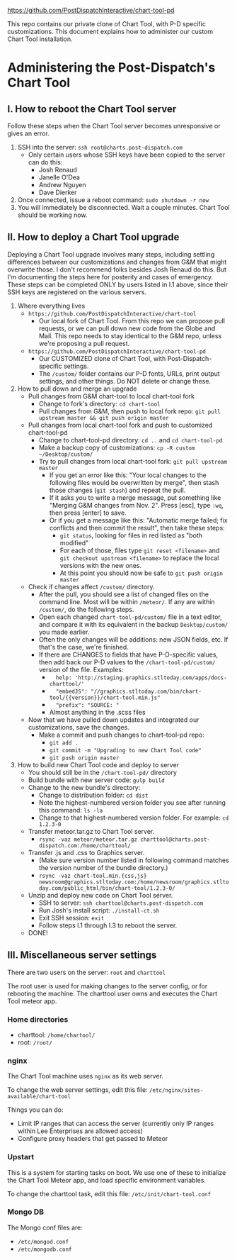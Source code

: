 https://github.com/PostDispatchInteractive/chart-tool-pd

This repo contains our private clone of Chart Tool, with P-D specific customizations. This document explains how to administer our custom Chart Tool installation.

# Administering the Post-Dispatch's Chart Tool

## I. How to reboot the Chart Tool server

Follow these steps when the Chart Tool server becomes unresponsive or gives an error.

1. SSH into the server: `ssh root@charts.post-dispatch.com`
	* Only certain users whose SSH keys have been copied to the server can do this:
		- Josh Renaud
		- Janelle O'Dea
		- Andrew Nguyen
		- Dave Dierker
2. Once connected, issue a reboot command: `sudo shutdown -r now`
3. You will immediately be disconnected. Wait a couple minutes. Chart Tool should be working now.



## II. How to deploy a Chart Tool upgrade

Deploying a Chart Tool upgrade involves many steps, including settling differences between our customizations and changes from G&M that might overwrite those. I don't recommend folks besides Josh Renaud do this. But I'm documenting the steps here for posterity and cases of emergency.
These steps can be completed ONLY by users listed in I.1 above, since their SSH keys are registered on the various servers.

1. Where everything lives
	* `https://github.com/PostDispatchInteractive/chart-tool`
		- Our local fork of Chart Tool. From this repo we can propose pull requests, or we can pull down new code from the Globe and Mail. This repo needs to stay identical to the G&M repo, unless we're proposing a pull request.
	* `https://github.com/PostDispatchInteractive/chart-tool-pd`
		- Our CUSTOMIZED clone of Chart Tool, with Post-Dispatch-specific settings.
		- The `/custom/` folder contains our P-D fonts, URLs, print output settings, and other things. Do NOT delete or change these.
2. How to pull down and merge an upgrade
	* Pull changes from G&M chart-tool to local chart-tool fork
		- Change to fork's directory: `cd chart-tool`
		- Pull changes from G&M, then push to local fork repo: `git pull upstream master && git push origin master`
	* Pull changes from local chart-tool fork and push to customized chart-tool-pd
		- Change to chart-tool-pd directory: `cd ..` and `cd chart-tool-pd`
		- Make a backup copy of customizations: `cp -R custom ~/Desktop/custom/`
		- Try to pull changes from local chart-tool fork: `git pull upstream master`
			- If you get an error like this: "Your local changes to the following files would be overwritten by merge", then stash those changes (`git stash`) and repeat the pull.
			- If it asks you to write a merge message, put something like "Merging G&M changes from Nov. 2". Press [esc], type `:wq`, then press [enter] to save.
			- Or if you get a message like this: "Automatic merge failed; fix conflicts and then commit the result", then take these steps:
				- `git status`, looking for files in red listed as "both modified"
				- For each of those, files type `git reset <filename>` and `git checkout upstream <filename>` to replace the local versions with the new ones.
				- At this point you should now be safe to `git push origin master`
	* Check if changes affect `/custom/` directory.
		- After the pull, you should see a list of changed files on the command line. Most will be within `/meteor/`. If any are within `/custom/`, do the following steps.
		- Open each changed `chart-tool-pd/custom/` file in a text editor, and compare it with its equivalent in the backup `Desktop/custom/` you made earlier.
		- Often the only changes will be additions: new JSON fields, etc. If that's the case, we're finished.
		- If there are CHANGES to fields that have P-D-specific values, then add back our P-D values to the `/chart-tool-pd/custom/` version of the file. Examples:
			- `  help: 'http://staging.graphics.stltoday.com/apps/docs-charttool/'`
			- `  "embedJS": "//graphics.stltoday.com/bin/chart-tool/{{version}}/chart-tool.min.js"`
			- `  "prefix": "SOURCE: "`
			- Almost anything in the .scss files
	* Now that we have pulled down updates and integrated our customizations, save the changes.
		- Make a commit and push changes to chart-tool-pd repo:
			- `git add .`
			- `git commit -m "Upgrading to new Chart Tool code"`
			- `git push origin master`
3. How to build new Chart Tool code and deploy to server
	* You should still be in the `/chart-tool-pd/` directory
	* Build bundle with new server code: `gulp build`
	* Change to the new bundle's directory:
		- Change to distribution folder: `cd dist`
		- Note the highest-numbered version folder you see after running this command: `ls -la`
		- Change to that highest-numbered version folder. For example: `cd 1.2.3-0`
	* Transfer meteor.tar.gz to Chart Tool server.
		- `rsync -vaz meteor/meteor.tar.gz charttool@charts.post-dispatch.com:/home/charttool/`
	* Transfer .js and .css to Graphics server.
		- (Make sure version number listed in following command matches the version number of the bundle directory.)
		- `rsync -vaz chart-tool.min.{css,js} newsroom@graphics.stltoday.com:/home/newsroom/graphics.stltoday.com/public_html/bin/chart-tool/1.2.3-0/`
	* Unzip and deploy new code on Chart Tool server.
		- SSH to server: `ssh charttool@charts.post-dispatch.com`
		- Run Josh's install script: `./install-ct.sh`
		- Exit SSH session: `exit`
		- Follow steps I.1 through I.3 to reboot the server.
	* DONE!

## III. Miscellaneous server settings

There are two users on the server: `root` and `charttool`

The root user is used for making changes to the server config, or for rebooting the machine. The charttool user owns and executes the Chart Tool meteor app.

### Home directories

* charttool: `/home/chartool/`
* root: `/root/`

### nginx

The Chart Tool machine uses `nginx` as its web server.

To change the web server settings, edit this file: `/etc/nginx/sites-available/chart-tool`

Things you can do:
* Limit IP ranges that can access the server (currently only IP ranges within Lee Enterprises are allowed access)
* Configure proxy headers that get passed to Meteor


### Upstart

This is a system for starting tasks on boot. We use one of these to initialize the Chart Tool Meteor app, and load specific environment variables.

To change the charttool task, edit this file: `/etc/init/chart-tool.conf`


### Mongo DB

The Mongo conf files are:
* `/etc/mongod.conf`
* `/etc/mongodb.conf`

